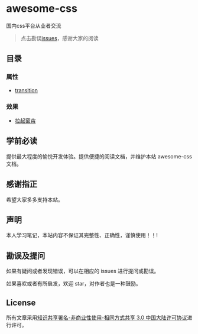 # awesome-css

国内css平台从业者交流

> 点击勘误[issues](https://github.com/webVueBlog/awesome-css/issues)，感谢大家的阅读

## 目录

### 属性

- [transition](https://webvueblog.github.io/awesome-css/handbook/transition.html)

### 效果

- [拉起窗帘](https://webvueblog.github.io/awesome-css/result/pullCurtain.html)

## 学前必读

提供最大程度的愉悦开发体验。提供便捷的阅读文档，并维护本站 awesome-css 文档。

## 感谢指正

希望大家多多支持本站。

## 声明

本人学习笔记，本站内容不保证其完整性、正确性，谨慎使用！！!

## 勘误及提问

如果有疑问或者发现错误，可以在相应的 issues 进行提问或勘误。

如果喜欢或者有所启发，欢迎 star，对作者也是一种鼓励。

## License

所有文章采用[知识共享署名-非商业性使用-相同方式共享 3.0 中国大陆许可协议](http://creativecommons.org/licenses/by-nc-sa/3.0/cn/)进行许可。